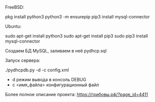 FreeBSD:

pkg install python3
python3 -m ensurepip
pip3 install mysql-connector

Ubuntu:

sudo apt-get install python3
sudo apt-get install pip3
sudo pip3 install mysql-connector

Создаем БД MySQL, заливаем в неё  pydhcp.sql

Запуск сервера:

./pydhcpdb.py -d -c config.xml

- d режим вывода в консоль DEBUG
- c <имя_файла> конфигурационный файл

Более полное описание проекта: https://грибовы.рф/?page_id=4411
